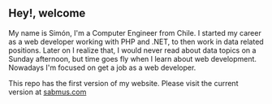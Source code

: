 ## Hey!, welcome

My name is Simón, I'm a Computer Engineer from Chile. I started my career as a web developer working with PHP and .NET, to then work in data related positions. Later on I realize that, I would never read about data topics on a Sunday afternoon, but time goes fly when I learn about web development. Nowadays I'm focused on get a job as a web developer.

This repo has the first version of my website. Please visit the current version at [sabmus.com](https://sabmus.com)

